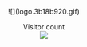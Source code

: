 <p align="center">
![](logo.3b18b920.gif)
</p>

<p align="center"> 
  Visitor count<br>
  <img src="https://profile-counter.glitch.me/HavermansStef/count.svg" />
</p>
